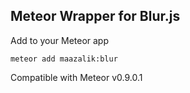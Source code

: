 ## Meteor Wrapper for Blur.js

Add to your Meteor app

```
meteor add maazalik:blur
```

Compatible with Meteor v0.9.0.1
